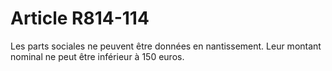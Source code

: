 # Article R814-114

Les parts sociales ne peuvent être données en nantissement.   Leur montant nominal ne peut être inférieur à 150 euros.